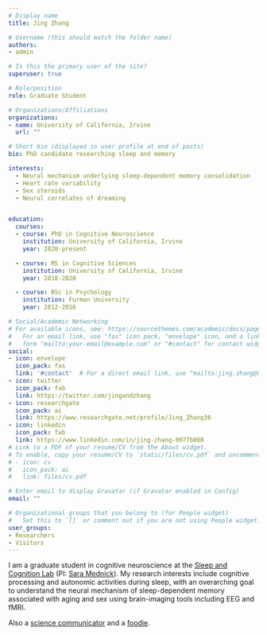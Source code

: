 ```yaml
---
# Display name
title: Jing Zhang

# Username (this should match the folder name)
authors:
- admin

# Is this the primary user of the site?
superuser: true

# Role/position
role: Graduate Student

# Organizations/Affiliations
organizations:
- name: University of California, Irvine
  url: ""

# Short bio (displayed in user profile at end of posts)
bio: PhD candidate researching sleep and memory

interests:
  - Neural mechanism underlying sleep-dependent memory consolidation 
  - Heart rate variability
  - Sex steroids
  - Neural correlates of dreaming


education:
  courses:
  - course: PhD in Cognitive Neuroscience
    institution: University of California, Irvine
    year: 2020-present

  - course: MS in Cognitive Sciences
    institution: University of California, Irvine
    year: 2018-2020

  - course: BSc in Psychology
    institution: Furman University
    year: 2012-2016

# Social/Academic Networking
# For available icons, see: https://sourcethemes.com/academic/docs/page-builder/#icons
#   For an email link, use "fas" icon pack, "envelope" icon, and a link in the
#   form "mailto:your-email@example.com" or "#contact" for contact widget.
social:
- icon: envelope
  icon_pack: fas
  link: '#contact'  # For a direct email link, use "mailto:jing.zhang@uci.edu".
- icon: twitter
  icon_pack: fab
  link: https://twitter.com/jingandzhang
- icon: researchgate
  icon_pack: ai
  link: https://www.researchgate.net/profile/Jing_Zhang36
- icon: linkedin
  icon_pack: fab
  link: https://www.linkedin.com/in/jing-zhang-0077b080
# Link to a PDF of your resume/CV from the About widget.
# To enable, copy your resume/CV to `static/files/cv.pdf` and uncomment the lines below.
# - icon: cv
#   icon_pack: ai
#   link: files/cv.pdf

# Enter email to display Gravatar (if Gravatar enabled in Config)
email: ""

# Organizational groups that you belong to (for People widget)
#   Set this to `[]` or comment out if you are not using People widget.
user_groups:
- Researchers
- Visitors
---
```


I am a graduate student in cognitive neuroscience at the [Sleep and Cognition Lab](http://sleepandcognitionlab.org) (PI: [Sara Mednick](https://www.saramednick.com)). My research interests include cognitive processing and autonomic activities during sleep, with an overarching goal to understand the neural mechanism of sleep-dependent memory associated with aging and sex using brain-imaging tools including EEG and fMRI. 

Also a [science communicator](https://lohdownonscience.com/author/jingz18/) and a [foodie](https://www.instagram.com/socalishungry).
